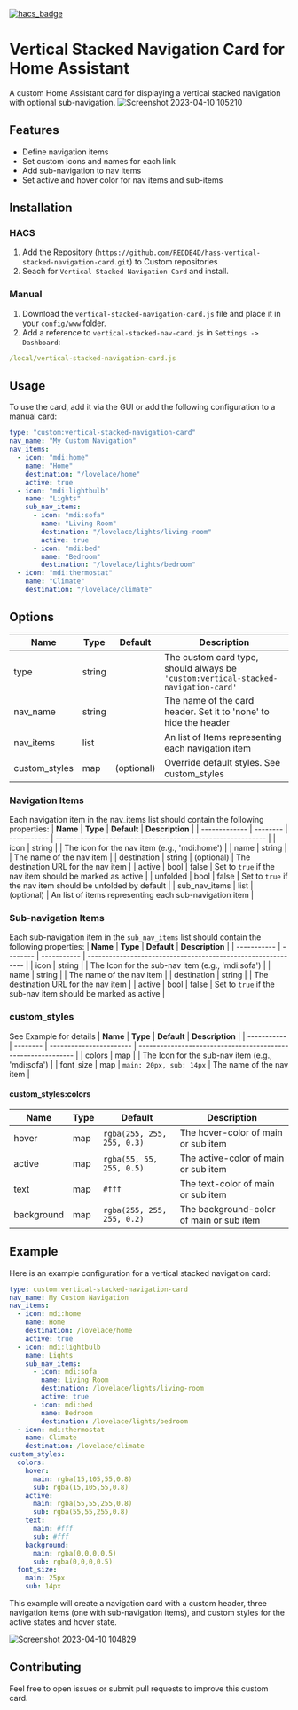[![hacs_badge](https://img.shields.io/badge/HACS-Custom-41BDF5.svg?style=for-the-badge)](https://github.com/hacs/integration)

# Vertical Stacked Navigation Card for Home Assistant

A custom Home Assistant card for displaying a vertical stacked navigation with optional sub-navigation.
![Screenshot 2023-04-10 105210](https://user-images.githubusercontent.com/12301042/230868340-aa03753e-18f8-458b-8ff7-bd182ed87439.png)

## Features

- Define navigation items
- Set custom icons and names for each link
- Add sub-navigation to nav items
- Set active and hover color for nav items and sub-items

## Installation

### HACS

1. Add the Repository (`https://github.com/REDDE4D/hass-vertical-stacked-navigation-card.git`) to Custom repositories
2. Seach for `Vertical Stacked Navigation Card` and install.

### Manual

1. Download the `vertical-stacked-navigation-card.js` file and place it in your `config/www` folder.
2. Add a reference to `vertical-stacked-nav-card.js` in `Settings -> Dashboard`:

```yaml
/local/vertical-stacked-navigation-card.js
```

## Usage

To use the card, add it via the GUI or add the following configuration to a manual card:

```yaml
type: "custom:vertical-stacked-navigation-card"
nav_name: "My Custom Navigation"
nav_items:
  - icon: "mdi:home"
    name: "Home"
    destination: "/lovelace/home"
    active: true
  - icon: "mdi:lightbulb"
    name: "Lights"
    sub_nav_items:
      - icon: "mdi:sofa"
        name: "Living Room"
        destination: "/lovelace/lights/living-room"
        active: true
      - icon: "mdi:bed"
        name: "Bedroom"
        destination: "/lovelace/lights/bedroom"
  - icon: "mdi:thermostat"
    name: "Climate"
    destination: "/lovelace/climate"
```

## Options

| **Name**         | **Type** | **Default** | **Description**                                                                           |
| ---------------- | -------- | ----------- | ----------------------------------------------------------------------------------------- |
| type             | string   |             | The custom card type, should always be `'custom:vertical-stacked-navigation-card'`        |
| nav_name         | string   |             | The name of the card header. Set it to 'none' to hide the header                          |
| nav_items        | list     |             | An list of Items representing each navigation item                                        |
| custom_styles    | map      | (optional)  | Override default styles. See custom_styles                                                |

### Navigation Items
Each navigation item in the nav_items list should contain the following properties:
| **Name**      | **Type** | **Default** | **Description**                                             |
| ------------- | -------- | ----------- | ----------------------------------------------------------- |
| icon          | string   |             | The icon for the nav item (e.g., 'mdi:home')                |
| name          | string   |             | The name of the nav item                                    |
| destination   | string   | (optional)  | The destination URL for the nav item                        |
| active        | bool     | false       | Set to `true` if the nav item should be marked as active    |
| unfolded      | bool     | false       | Set to `true` if the nav item should be unfolded by default |
| sub_nav_items | list     | (optional)  | An list of items representing each sub-navigation item      |

### Sub-navigation Items
Each sub-navigation item in the `sub_nav_items` list should contain the following properties:
| **Name**    | **Type** | **Default** | **Description**                                              |
| ----------- | -------- | ----------- | ------------------------------------------------------------ |
| icon        | string   |             | The Icon for the sub-nav item (e.g., 'mdi:sofa')             |
| name        | string   |             | The name of the nav item                                     |
| destination | string   |             | The destination URL for the nav item                         |
| active      | bool     | false       | Set to `true` if the sub-nav item should be marked as active |

### custom_styles
See Example for details
| **Name**    | **Type** | **Default**             | **Description**                                              |
| ----------- | -------- | ----------------------- | ------------------------------------------------------------ |
| colors      | map      |                         | The Icon for the sub-nav item (e.g., 'mdi:sofa')             |
| font_size   | map      | `main: 20px, sub: 14px` | The name of the nav item                                     |

#### custom_styles:colors
| **Name**    | **Type** | **Default**                 | **Description**                                              |
| ----------- | -------- | --------------------------- | ------------------------------------------------------------ |
| hover       | map      | `rgba(255, 255, 255, 0.3)`  | The hover-color of main or sub item                          |
| active      | map      | `rgba(55, 55, 255, 0.5)`    | The active-color of main or sub item                         |
| text        | map      | `#fff`                      | The text-color of main or sub item                           |
| background  | map      | `rgba(255, 255, 255, 0.2)`  | The background-color of main or sub item                     |


## Example

Here is an example configuration for a vertical stacked navigation card:

```yaml
type: custom:vertical-stacked-navigation-card
nav_name: My Custom Navigation
nav_items:
  - icon: mdi:home
    name: Home
    destination: /lovelace/home
    active: true
  - icon: mdi:lightbulb
    name: Lights
    sub_nav_items:
      - icon: mdi:sofa
        name: Living Room
        destination: /lovelace/lights/living-room
        active: true
      - icon: mdi:bed
        name: Bedroom
        destination: /lovelace/lights/bedroom
  - icon: mdi:thermostat
    name: Climate
    destination: /lovelace/climate
custom_styles:
  colors:
    hover: 
      main: rgba(15,105,55,0.8)
      sub: rgba(15,105,55,0.8)
    active:
      main: rgba(55,55,255,0.8)
      sub: rgba(55,55,255,0.8)
    text:
      main: #fff
      sub: #fff
    background:
      main: rgba(0,0,0,0.5)
      sub: rgba(0,0,0,0.5)
  font_size:
    main: 25px
    sub: 14px
```

This example will create a navigation card with a custom header, three navigation items (one with sub-navigation items), and custom styles for the active states and hover state.

![Screenshot 2023-04-10 104829](https://user-images.githubusercontent.com/12301042/230867778-24ec7d60-da2d-4197-a1e6-226aa1187fff.png)

## Contributing

Feel free to open issues or submit pull requests to improve this custom card.
